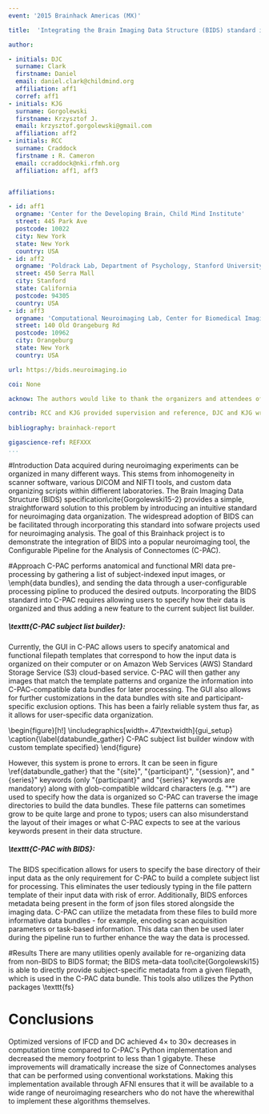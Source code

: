 ```yaml
---
event: '2015 Brainhack Americas (MX)'

title:  'Integrating the Brain Imaging Data Structure (BIDS) standard into C-PAC'

author:

- initials: DJC
  surname: Clark
  firstname: Daniel
  email: daniel.clark@childmind.org
  affiliation: aff1
  corref: aff1
- initials: KJG
  surname: Gorgolewski
  firstname: Krzysztof J.
  email: krzysztof.gorgolewski@gmail.com
  affiliation: aff2
- initials: RCC
  surname: Craddock
  firstname : R. Cameron
  email: ccraddock@nki.rfmh.org
  affiliation: aff1, aff3


affiliations: 

- id: aff1
  orgname: 'Center for the Developing Brain, Child Mind Institute'
  street: 445 Park Ave
  postcode: 10022
  city: New York
  state: New York
  country: USA
- id: aff2
  orgname: 'Poldrack Lab, Department of Psychology, Stanford University'
  street: 450 Serra Mall
  city: Stanford
  state: California
  postcode: 94305
  country: USA
- id: aff3
  orgname: 'Computational Neuroimaging Lab, Center for Biomedical Imaging and Neuromodulation, Nathan Kline Institute for Psychiatric Research'
  street: 140 Old Orangeburg Rd
  postcode: 10962
  city: Orangeburg
  state: New York
  country: USA

url: https://bids.neuroimaging.io

coi: None

acknow: The authors would like to thank the organizers and attendees of Brainhack MX and the developers of C-PAC. This project was funded in part by a Educational Research Grant from Amazon Web Services.

contrib: RCC and KJG provided supervision and reference, DJC and KJG wrote the software, DJC and KJG performed tests, and DJC wrote the report.
  
bibliography: brainhack-report

gigascience-ref: REFXXX
...
```


#Introduction
Data acquired during neuroimaging experiments can be organized in many different ways. This stems from inhomogeneity in scanner software, various DICOM and NIFTI tools, and custom data organizing scripts within diffierent laboratories. The Brain Imaging Data Structure (BIDS) specification\cite{Gorgolewski15-2} provides a simple, straightforward solution to this problem by introducing an intuitive standard for neuroimaging data organization. The widespread adoption of BIDS can be facilitated through incorporating this standard into sofware projects used for neuroimaging analysis. The goal of this Brainhack project is to demonstrate the integration of BIDS into a popular neuroimaging tool, the Configurable Pipeline for the Analysis of Connectomes (C-PAC).

#Approach
C-PAC performs anatomical and functional MRI data pre-processing by gathering a list of subject-indexed input images, or \emph{data bundles}, and sending the data through a user-configurable processing pipline to produced the desired outputs. Incorporating the BIDS standard into C-PAC requires allowing users to specify how their data is organized and thus adding a new feature to the current subject list builder.

##### \texttt{C-PAC subject list builder}:
Currently, the GUI in C-PAC allows users to specify anatomical and functional filepath templates that correspond to how the input data is organized on their computer or on Amazon Web Services (AWS) Standard Storage Service (S3) cloud-based service. C-PAC will then gather any images that match the template patterns and organize the information into C-PAC-compatible data bundles for later processing. The GUI also allows for further customizations in the data bundles with site and participant-specific exclusion options. This has been a fairly reliable system thus far, as it allows for user-specific data organization.

\begin{figure}[h!]
  \includegraphics[width=.47\textwidth]{gui_setup}
  \caption{\label{databundle_gather} C-PAC subject list builder window with custom template specified}
\end{figure}

However, this system is prone to errors. It can be seen in figure \ref{databundle_gather} that the "\{site\}", "\{participant\}", "\{session\}", and "\{series\}" keywords (only "\{participant\}" and "\{series\}" keywords are mandatory) along with glob-compatible wildcard characters (e.g. "*") are used to specify how the data is organized so C-PAC can traverse the image directories to build the data bundles. These file patterns can sometimes grow to be quite large and prone to typos; users can also misunderstand the layout of their images or what C-PAC expects to see at the various keywords present in their data structure.

##### \texttt{C-PAC with BIDS}:
The BIDS specification allows for users to specify the base directory of their input data as the only requirement for C-PAC to build a complete subject list for processing. This eliminates the user tediously typing in the file pattern template of their input data with risk of error. Additionally, BIDS enforces metadata being present in the form of json files stored alongside the imaging data. C-PAC can utilize the metadata from these files to build more informative data bundles - for example, encoding scan acquisition parameters or task-based information. This data can then be used later during the pipeline run to further enhance the way the data is processed.

#Results
There are many utilities openly available for re-organizing data from non-BIDS to BIDS format; the BIDS meta-data tool\cite{Gorgolewski15} is able to directly provide subject-specific metadata from a given filepath, which is used in the C-PAC data bundle. This tools also utilizes the Python packages \texttt{fs}

# Conclusions
Optimized versions of lFCD and DC achieved 4$\times$ to 30$\times$ decreases in computation time compared to C-PAC's Python implementation and decreased the memory footprint to less than 1 gigabyte. These improvements will dramatically increase the size of Connectomes analyses that can be performed using conventional workstations. Making this implementation available through AFNI ensures that it will be available to a wide range of neuroimaging researchers who do not have the wherewithal to implement these algorithms themselves.
